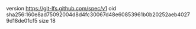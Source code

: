 version https://git-lfs.github.com/spec/v1
oid sha256:160e8ad75092004d8d4fc30067d48e60853961b0b20252aeb40279d18de01cf5
size 18
